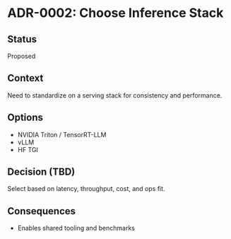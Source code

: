 # ADR-0002: Choose Inference Stack

## Status

Proposed

## Context

Need to standardize on a serving stack for consistency and performance.

## Options

- NVIDIA Triton / TensorRT-LLM
- vLLM
- HF TGI

## Decision (TBD)

Select based on latency, throughput, cost, and ops fit.

## Consequences

- Enables shared tooling and benchmarks
